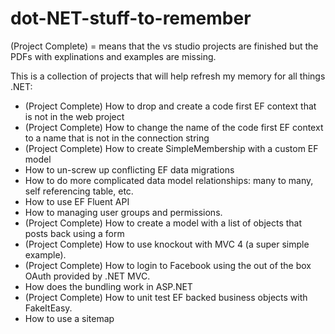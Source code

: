 dot-NET-stuff-to-remember
=========================
(Project Complete) = means that the vs studio projects are finished but the PDFs with explinations and examples are missing.

This is a collection of projects that will help refresh my memory for all things .NET:
  - (Project Complete) How to drop and create a code first EF context that is not in the web project
  - (Project Complete) How to change the name of the code first EF context to a name that is not in the connection string
  - (Project Complete) How to create SimpleMembership with a custom EF model
  - How to un-screw up conflicting EF data migrations
  - How to do more complicated data model relationships: many to many, self referencing table, etc.
  - How to use EF Fluent API
  - How to managing user groups and permissions.
  - (Project Complete) How to create a model with a list of objects that posts back using a form 
  - (Project Complete) How to use knockout with MVC 4 (a super simple example).
  - (Project Complete) How to login to Facebook using the out of the box OAuth provided by .NET MVC.
  - How does the bundling work in ASP.NET
  - (Project Complete) How to unit test EF backed business objects with FakeItEasy.
  - How to use a sitemap
